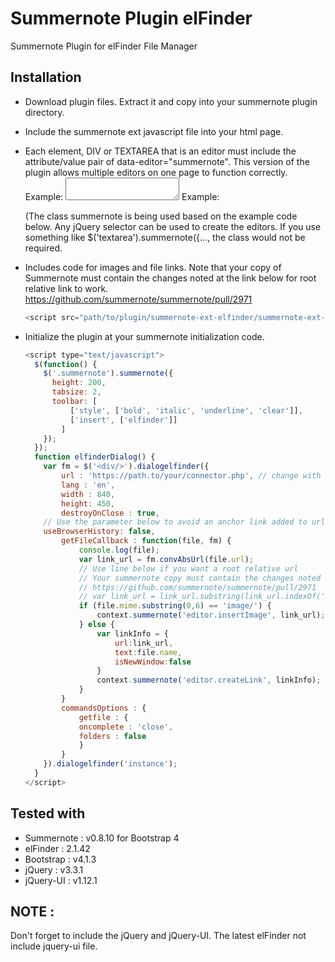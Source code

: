 # Summernote Plugin elFinder
Summernote Plugin for elFinder File Manager

## Installation
- Download plugin files. Extract it and copy into your summernote plugin directory.
- Include the summernote ext javascript file into your html page.
- Each element, DIV or TEXTAREA that is an editor must include the attribute/value pair of data-editor="summernote". This 		version of the plugin allows multiple editors on one page to function correctly.
	Example: <textarea id="sn1" name="sn1" class="summernote" data-editor="summernote"></textarea>
	Example: <div class="summernote" data-editor="summernote">
	(The class summernote is being used based on the example code below. Any jQuery selector can be used to create the 		editors. If you use something like $('textarea').summernote({..., the class would not be required.
- Includes code for images and file links. 
	Note that your copy of Summernote must contain the changes noted at the link below for root relative link to work.
	https://github.com/summernote/summernote/pull/2971

    ```javascript
    <script src="path/to/plugin/summernote-ext-elfinder/summernote-ext-elfinder.js"></script>
    ```


- Initialize the plugin at your summernote initialization code.

    ```javascript
    <script type="text/javascript">
      $(function() {
        $('.summernote').summernote({
          height: 200,
          tabsize: 2,
          toolbar: [
              ['style', ['bold', 'italic', 'underline', 'clear']],
              ['insert', ['elfinder']]
            ]
        });
      });
      function elfinderDialog() {
      	var fm = $('<div/>').dialogelfinder({
      		url : 'https://path.to/your/connector.php', // change with the url of your connector
      		lang : 'en',
      		width : 840,
      		height: 450,
      		destroyOnClose : true,
		// Use the parameter below to avoid an anchor link added to url
		useBrowserHistory: false,
      		getFileCallback : function(file, fm) {
                console.log(file);
                var link_url = fm.convAbsUrl(file.url);
                // Use line below if you want a root relative url
                // Your summernote copy must contain the changes noted at the link below for root relative link to work.
                // https://github.com/summernote/summernote/pull/2971
                // var link_url = link_url.substring(link_url.indexOf('/', 8));
				if (file.mime.substring(0,6) == 'image/') {
	                context.summernote('editor.insertImage', link_url);
				} else {
					var linkInfo = {
						url:link_url,
						text:file.name,
						isNewWindow:false
					}
					context.summernote('editor.createLink', linkInfo);
				}
            }
      		commandsOptions : {
      			getfile : {
      			oncomplete : 'close',
      			folders : false
      			}
      		}
      	}).dialogelfinder('instance');
      }
    </script>
    ```

## Tested with
- Summernote : v0.8.10 for Bootstrap 4
- elFinder : 2.1.42
- Bootstrap : v4.1.3
- jQuery : v3.3.1
- jQuery-UI : v1.12.1

## NOTE :
Don't forget to include the jQuery and jQuery-UI. The latest elFinder not include jquery-ui file.
